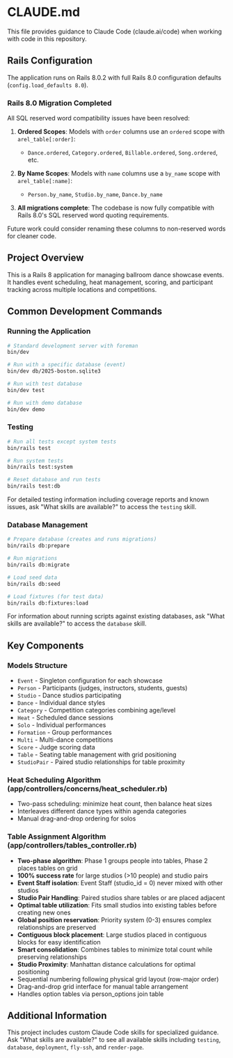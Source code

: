 # CLAUDE.md

This file provides guidance to Claude Code (claude.ai/code) when working with code in this repository.

## Rails Configuration

The application runs on Rails 8.0.2 with full Rails 8.0 configuration defaults (`config.load_defaults 8.0`).

### Rails 8.0 Migration Completed

All SQL reserved word compatibility issues have been resolved:

1. **Ordered Scopes**: Models with `order` columns use an `ordered` scope with `arel_table[:order]`:
   - `Dance.ordered`, `Category.ordered`, `Billable.ordered`, `Song.ordered`, etc.

2. **By Name Scopes**: Models with `name` columns use a `by_name` scope with `arel_table[:name]`:
   - `Person.by_name`, `Studio.by_name`, `Dance.by_name`

3. **All migrations complete**: The codebase is now fully compatible with Rails 8.0's SQL reserved word quoting requirements.

Future work could consider renaming these columns to non-reserved words for cleaner code.

## Project Overview

This is a Rails 8 application for managing ballroom dance showcase events. It handles event scheduling, heat management, scoring, and participant tracking across multiple locations and competitions.

## Common Development Commands

### Running the Application

```bash
# Standard development server with foreman
bin/dev

# Run with a specific database (event)
bin/dev db/2025-boston.sqlite3

# Run with test database
bin/dev test

# Run with demo database
bin/dev demo
```

### Testing

```bash
# Run all tests except system tests
bin/rails test

# Run system tests
bin/rails test:system

# Reset database and run tests
bin/rails test:db
```

For detailed testing information including coverage reports and known issues, ask "What skills are available?" to access the `testing` skill.

### Database Management

```bash
# Prepare database (creates and runs migrations)
bin/rails db:prepare

# Run migrations
bin/rails db:migrate

# Load seed data
bin/rails db:seed

# Load fixtures (for test data)
bin/rails db:fixtures:load
```

For information about running scripts against existing databases, ask "What skills are available?" to access the `database` skill.

## Key Components

### Models Structure
- `Event` - Singleton configuration for each showcase
- `Person` - Participants (judges, instructors, students, guests)
- `Studio` - Dance studios participating
- `Dance` - Individual dance styles
- `Category` - Competition categories combining age/level
- `Heat` - Scheduled dance sessions
- `Solo` - Individual performances
- `Formation` - Group performances
- `Multi` - Multi-dance competitions
- `Score` - Judge scoring data
- `Table` - Seating table management with grid positioning
- `StudioPair` - Paired studio relationships for table proximity

### Heat Scheduling Algorithm (app/controllers/concerns/heat_scheduler.rb)
- Two-pass scheduling: minimize heat count, then balance heat sizes
- Interleaves different dance types within agenda categories
- Manual drag-and-drop ordering for solos

### Table Assignment Algorithm (app/controllers/tables_controller.rb)
- **Two-phase algorithm**: Phase 1 groups people into tables, Phase 2 places tables on grid
- **100% success rate** for large studios (>10 people) and studio pairs
- **Event Staff isolation**: Event Staff (studio_id = 0) never mixed with other studios
- **Studio Pair Handling**: Paired studios share tables or are placed adjacent
- **Optimal table utilization**: Fits small studios into existing tables before creating new ones
- **Global position reservation**: Priority system (0-3) ensures complex relationships are preserved
- **Contiguous block placement**: Large studios placed in contiguous blocks for easy identification
- **Smart consolidation**: Combines tables to minimize total count while preserving relationships
- **Studio Proximity**: Manhattan distance calculations for optimal positioning
- Sequential numbering following physical grid layout (row-major order)
- Drag-and-drop grid interface for manual table arrangement
- Handles option tables via person_options join table

## Additional Information

This project includes custom Claude Code skills for specialized guidance. Ask "What skills are available?" to see all available skills including `testing`, `database`, `deployment`, `fly-ssh`, and `render-page`.

